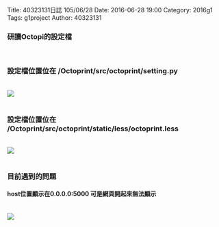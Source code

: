 Title: 40323131日誌 105/06/28
Date: 2016-06-28 19:00
Category: 2016g1
Tags: g1project
Author: 40323131



<!-- PELICAN_END_SUMMARY -->

<h3>研讀Octopi的設定檔</h3>

</br>

<h3>設定檔位置位在  /Octoprint/src/octoprint/setting.py</h3>
</br>
<img src="http://i.imgur.com/YJvnK0t.png">
</br>
</br>
<h3>設定檔位置位在  /Octoprint/src/octoprint/static/less/octoprint.less</h3>
</br>
<img src="http://i.imgur.com/OfsVzCx.png">
</br>
</br>

<h3>目前遇到的問題</h3>
<h4>host位置顯示在0.0.0.0:5000  可是網頁開起來無法顯示</h4>
</br>
<img src="http://i.imgur.com/9sqNCk1.png">
</br>